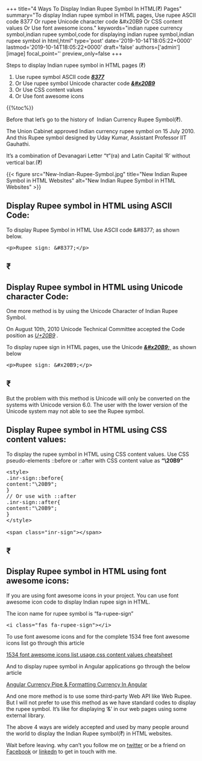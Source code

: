 +++
title="4 Ways To Display Indian Rupee Symbol In HTML(₹) Pages"
summary="To display Indian rupee symbol in HTML pages, Use rupee ASCII code 8377 Or rupee Unicode character code &#x20B9 Or CSS content values Or Use font awesome icons."
keywords="indian rupee currency symbol,indian rupee symbol,code for displaying indian rupee symbol,indian rupee symbol in html,html"
type='post'
date='2019-10-14T18:05:22+0000'
lastmod='2019-10-14T18:05:22+0000'
draft='false'
authors=['admin']
[image]
focal_point=''
preview_only=false
+++


Steps to display Indian rupee symbol in HTML pages (₹)

<ol><li>Use rupee symbol ASCII code <em><strong><span style="text-decoration: underline;">8377</span></strong></em></li><li>Or Use rupee symbol Unicode character code <span style="text-decoration: underline;"><em><strong>&amp;#x20B9</strong></em></span></li><li>Or Use CSS content values</li><li>Or Use font awesome icons</li></ol>

{{%toc%}}

Before that let’s go to the history of &nbsp;Indian Currency Rupee Symbol(₹).

The Union Cabinet&nbsp;approved Indian currency rupee symbol&nbsp;on 15 July 2010. And this Rupee symbol designed by&nbsp;Uday Kumar, Assistant Professor IIT Gauhathi.

It’s a combination of Devanagari Letter “र”(ra)&nbsp;and Latin Capital ‘R’ without vertical bar.(₹)

{{< figure src="New-Indian-Rupee-Symbol.jpg" title="New Indian Rupee Symbol in HTML Websites" alt="New Indian Rupee Symbol in HTML Websites" >}}

## Display Rupee symbol in HTML using ASCII Code:

To display Rupee Symbol in HTML Use ASCII code &amp;#8377; as shown below.

<pre>&lt;p&gt;Rupee sign: &amp;#8377;&lt;/p&gt;</pre>

## ₹

## Display Rupee symbol in HTML using Unicode character Code:

One more method is by using the Unicode Character of Indian Rupee Symbol.

On August 10th, 2010 Unicode Technical Committee accepted the Code position as <span style="text-decoration: underline;"><em>U+20B9</em></span><em> .</em>

To display rupee sign in HTML pages, use the Unicode <span style="text-decoration: underline;"><em><strong>&amp;#x20B9;</strong></em>&nbsp;</span> as shown below

<pre>&lt;p&gt;Rupee sign: &amp;#x20B9;&lt;/p&gt;</pre>

## ₹

But the problem with this method is Unicode will only be converted on the systems with Unicode version 6.0. The user with the lower version of the Unicode system may not able to see the Rupee symbol.

## Display Rupee symbol in HTML using CSS content values:

To display the rupee symbol in HTML using CSS content values. Use CSS pseudo-elements ::before or ::after with CSS content value as <strong>“\20B9”</strong>

<pre>&lt;style&gt;
.inr-sign::before{
content:"\20B9";
}
// Or use with ::after
.inr-sign::after{
content:"\20B9";
}
&lt;/style&gt;

&lt;span class="inr-sign"&gt;&lt;/span&gt;</pre>

## ₹

## Display Rupee symbol in HTML using font awesome icons:

If you are using font awesome icons in your project. You can use font awesome icon code to display Indian rupee sign in HTML.

The icon name for rupee symbol is “fa-rupee-sign”

<pre>&lt;i class="fas fa-rupee-sign"&gt;&lt;/i&gt;</pre>

To use font awesome icons and for the complete 1534 free font awesome icons list go through this article

<a href="https://www.angularjswiki.com/angular/font-awesome-icons-list-usage-css-content-values/" target="_blank" rel="noopener noreferrer">1534 font awesome icons list,usage,css content values cheatsheet</a>

And to display rupee symbol in Angular applications go through the below article

<a href="https://www.angularjswiki.com/angular/angular-currency-pipe-formatting-currency-in-angular/" target="_blank" rel="noopener noreferrer">Angular Currency Pipe &amp; Formatting Currency In Angular</a>

And one more method is to use some third-party Web API like Web Rupee. But I will not prefer to use this method as we have standard codes to display the rupee symbol. It’s like for displaying ‘&amp;’ in our web pages using some external library.

The above 4 ways are widely accepted and used by many people around the world to display the Indian Rupee symbol(₹) in HTML websites.

Wait before leaving.
why can’t you follow me on <a href="https://twitter.com/arungudelli" target="_blank" rel="noopener">twitter</a> or be a friend on <a href="https://www.facebook.com/gudelliArun" target="_blank" rel="noopener">Facebook</a> or  <a href="https://www.linkedin.com/in/arungudelli/" target="_blank" rel="noopener">linkedn</a> to get in touch with me.









